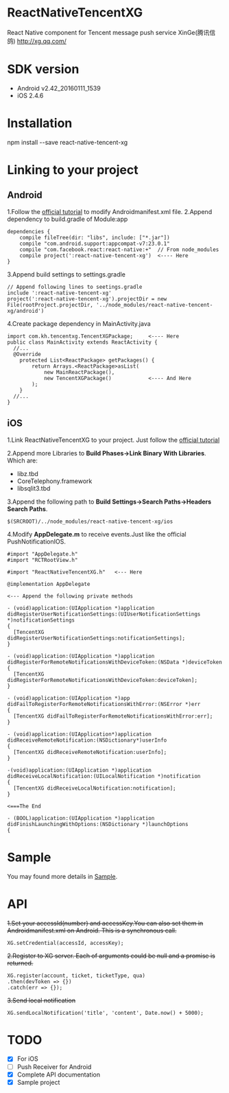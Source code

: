 # ReactNativeTencentXG

React Native component for Tencent message push service XinGe(腾讯信鸽) http://xg.qq.com/

# SDK version
* Android v2.42_20160111_1539
* iOS 2.4.6

# Installation

npm install --save react-native-tencent-xg

# Linking to your project

## Android

1.Follow the [official tutorial](http://developer.qq.com/wiki/xg/Android%E6%8E%A5%E5%85%A5/Android%20SDK%E5%BF%AB%E9%80%9F%E6%8E%A5%E5%85%A5/Android%20SDK%E5%BF%AB%E9%80%9F%E6%8E%A5%E5%85%A5.html) to modify Androidmanifest.xml file.
2.Append dependency to build.gradle of Module:app
```
dependencies {
    compile fileTree(dir: "libs", include: ["*.jar"])
    compile "com.android.support:appcompat-v7:23.0.1"
    compile "com.facebook.react:react-native:+"  // From node_modules
    compile project(':react-native-tencent-xg')  <---- Here
}
```
3.Append build settings to settings.gradle
```
// Append following lines to seetings.gradle
include ':react-native-tencent-xg'
project(':react-native-tencent-xg').projectDir = new File(rootProject.projectDir, '../node_modules/react-native-tencent-xg/android')
```
4.Create package dependency in MainActivity.java
```
import com.kh.tencentxg.TencentXGPackage;     <---- Here
public class MainActivity extends ReactActivity {
  //...
  @Override
    protected List<ReactPackage> getPackages() {
        return Arrays.<ReactPackage>asList(
            new MainReactPackage(),
            new TencentXGPackage()            <---- And Here
        );
    }
  //...
}
```

## iOS

1.Link ReactNativeTencentXG to your project. Just follow the [official tutorial](http://facebook.github.io/react-native/docs/linking-libraries-ios.html)

2.Append more Libraries to **Build Phases->Link Binary With Libraries**. Which are:
* libz.tbd
* CoreTelephony.framework
* libsqlit3.tbd

3.Append the following path to **Build Settings->Search Paths->Headers Search Paths**.
```
$(SRCROOT)/../node_modules/react-native-tencent-xg/ios
```

4.Modify **AppDelegate.m** to receive events.Just like the official PushNotificationIOS.
```
#import "AppDelegate.h"
#import "RCTRootView.h"

#import "ReactNativeTencentXG.h"   <--- Here

@implementation AppDelegate

<--- Append the following private methods

- (void)application:(UIApplication *)application didRegisterUserNotificationSettings:(UIUserNotificationSettings *)notificationSettings
{
  [TencentXG didRegisterUserNotificationSettings:notificationSettings];
}

- (void)application:(UIApplication *)application didRegisterForRemoteNotificationsWithDeviceToken:(NSData *)deviceToken
{
  [TencentXG didRegisterForRemoteNotificationsWithDeviceToken:deviceToken];
}

- (void)application:(UIApplication *)app didFailToRegisterForRemoteNotificationsWithError:(NSError *)err
{
  [TencentXG didFailToRegisterForRemoteNotificationsWithError:err];
}

- (void)application:(UIApplication*)application didReceiveRemoteNotification:(NSDictionary*)userInfo
{
  [TencentXG didReceiveRemoteNotification:userInfo];
}

-(void)application:(UIApplication *)application didReceiveLocalNotification:(UILocalNotification *)notification
{
  [TencentXG didReceiveLocalNotification:notification];
}

<===The End

- (BOOL)application:(UIApplication *)application didFinishLaunchingWithOptions:(NSDictionary *)launchOptions
{

```

# Sample
You may found more details in [Sample](https://github.com/kitt1987/ReactNativeTencentXG/tree/master/sample).

# API

~~1.Set your accessId(number) and accessKey.You can also set them in Androidmanifest.xml on Android. This is a synchronous call.~~
```
XG.setCredential(accessId, accessKey);
```
~~2.Register to XG server. Each of arguments could be null and a promise is returned.~~
```
XG.register(account, ticket, ticketType, qua)
.then(devToken => {})
.catch(err => {});
```
~~3.Send local notification~~
```
XG.sendLocalNotification('title', 'content', Date.now() + 5000);
```

# TODO
- [x] For iOS
- [ ] Push Receiver for Android
- [x] Complete API documentation
- [x] Sample project
